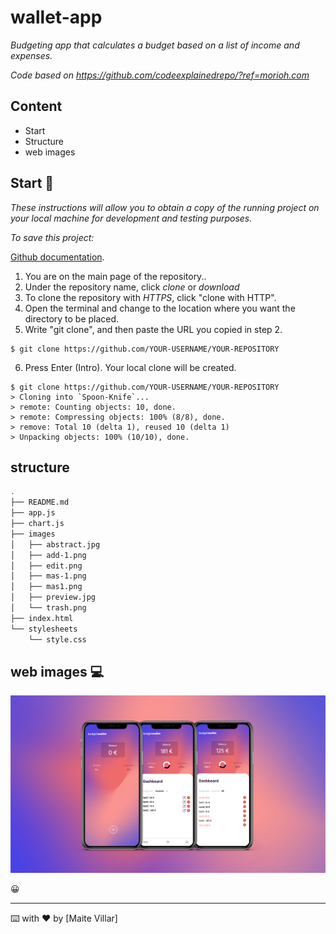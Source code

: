 # wallet-app

_Budgeting app that calculates a budget based on a list of income and expenses._


_Code based on https://github.com/codeexplainedrepo/?ref=morioh.com_

## Content

- Start
- Structure
- web images

## Start 🚀

_These instructions will allow you to obtain a copy of the running project on your local machine for development and testing purposes._

_To save this project:_

[Github documentation](https://help.github.com/es/github/creating-cloning-and-archiving-repositories/cloning-a-repository).

1. You are on the main page of the repository..
2. Under the repository name, click *clone* or *download*
3. To clone the repository with _HTTPS_, click "clone with HTTP".
4. Open the terminal and change to the location where you want the directory to be placed.
5. Write "git clone", and then paste the URL you copied in step 2.
```
$ git clone https://github.com/YOUR-USERNAME/YOUR-REPOSITORY
```
6. Press Enter (Intro). Your local clone will be created.
```
$ git clone https://github.com/YOUR-USERNAME/YOUR-REPOSITORY
> Cloning into `Spoon-Knife`...
> remote: Counting objects: 10, done.
> remote: Compressing objects: 100% (8/8), done.
> remove: Total 10 (delta 1), reused 10 (delta 1)
> Unpacking objects: 100% (10/10), done.
```
## structure

```bash
.
├── README.md
├── app.js
├── chart.js
├── images
│   ├── abstract.jpg
│   ├── add-1.png
│   ├── edit.png
│   ├── mas-1.png
│   ├── mas1.png
│   ├── preview.jpg
│   └── trash.png
├── index.html
└── stylesheets
    └── style.css
```

## web images 💻

![image](images/preview.jpg)

 😀

---
⌨️ with ❤️ by [Maite Villar]
